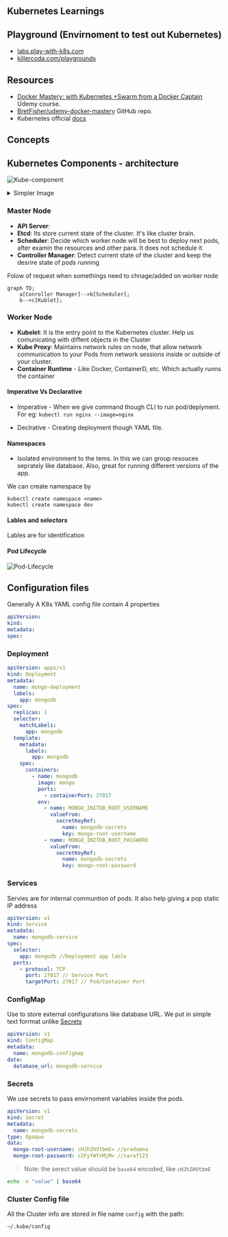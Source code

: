 
## Kubernetes Learnings 

## Playground (Envirnoment to test out Kubernetes)

- [labs.play-with-k8s.com](https://labs.play-with-k8s.com/)
- [killercoda.com/playgrounds](https://killercoda.com/playgrounds)

## Resources 

- [Docker Mastery: with Kubernetes +Swarm from a Docker Captain](https://www.udemy.com/course/docker-mastery/) Udemy course.
- [BretFisher/udemy-docker-mastery](https://github.com/BretFisher/udemy-docker-mastery) GitHub repo.
- Kubernetes official [docs](https://kubernetes.io/docs/home/)

## Concepts

## Kubernetes Components - architecture

![Kube-component](https://user-images.githubusercontent.com/51878265/197317939-d7e8ecbb-912c-4223-b64a-1c46cbac255f.png)

<details>
  <summary>Simpler Image</summary>

<img width="872" alt="20200328170549" src="https://user-images.githubusercontent.com/51878265/197317783-ef595279-520d-4354-b995-96bff072485e.png">

</details>

### Master Node

- **API Server**: 
- **Etcd**: Its store current state of the cluster. It's like cluster brain.
- **Scheduler**: Decide which worker node will be best to deploy next pods, after examin the resources and other para. It does not schedule it.
- **Controller Manager**: Detect current state of the cluster and keep the desrire state of pods running

Folow of request when somethings need to chnage/added on worker node

```mermaid
graph TD;
    a[Conroller Manager]-->b[Scheduler];
    b-->c[Kublet];
```

### Worker Node

- **Kubelet**: It is the entry point to the Kubernetes cluster. Help us comunicating with diffent objects in the Cluster
- **Kube Proxy**: Maintains network rules on node, that allow network communication to your Pods from network sessions inside or outside of your cluster.
- **Container Runtime** - Like Docker, ContainerD, etc. Which actually runns the container

#### Imperative Vs Declarative

- Imperative - When we give command though CLI to run pod/deplyment. For eg: `kubectl run nginx --image=nginx`

- Declrative - Creating deployment though YAML file. 

#### Namespaces

- Isolated environment to the tems. In this we can group resouces seprately like database. Also, great for running different versions of the app.

We can create namespace by

```
kubectl create namespace <name>
kubectl create namespace dev
```

#### Lables and selectors

Lables are for identification


#### Pod Lifecycle

![Pod-Lifecycle](https://user-images.githubusercontent.com/51878265/197347032-cb45f52d-bfae-4ce4-838c-4c3ba9b10fa3.PNG)


## Configuration files

Generally A K8s YAML config file contain 4 properties

```YAML
apiVersion: 
kind:
metadata:
spec:
```

### Deployment

```yaml
apiVersion: apps/v1
kind: Deployment
metadata:
  name: mongo-deployment
  labels:
    app: mongodb
spec:
  replicas: 1
  selector:
    matchLabels:
      app: mongodb
  template:
    metadata:
      labels:
        app: mongodb
    spec:
      containers:
        - name: mongodb
          image: mongo
          ports:
            - containerPort: 27017
          env:
            - name: MONGO_INITDB_ROOT_USERNAME
              valueFrom:
                secretKeyRef:
                  name: mongodb-secrets
                  key: mongo-root-username  
            - name: MONGO_INITDB_ROOT_PASSWORD
              valueFrom: 
                secretKeyRef:
                  name: mongodb-secrets
                  key: mongo-root-password
```

### Services

Servies are for internal communtion of pods. It also help giving a pop static IP address

```yaml
apiVersion: v1
kind: Service
metadata:
  name: mongodb-service
spec:
  selector:
    app: mongodb //Deployment app lable
  ports:
    - protocol: TCP
      port: 27017 // Service Port
      targetPort: 27017 // Pod/Container Port
```

### ConfigMap

Use to store external configurations like database URL. We put in simple text forrmat unlike [Secrets](#secrets)

```yaml
apiVersion: v1
kind: ConfigMap
metadata:
  name: mongodb-configmap
data:
  database_url: mongodb-service
```

### Secrets

We use secrets to pass envirnoment variables inside the pods.

```yaml
apiVersion: v1
kind: Secret
metadata:
  name: mongodb-secrets
type: Opaque
data:
  mongo-root-username: cHJhZHVtbmE= //pradumna
  mongo-root-password: c2FyYWYxMjM= //saraf123
```

> Note: the serect value should be `base64` encoded, like `cHJhZHVtbmE` 

```bash
echo -n "value" | base64
```

### Cluster Config file

All the Cluster info are stored in file name `config` with the path:

```bash
~/.kube/config
```
